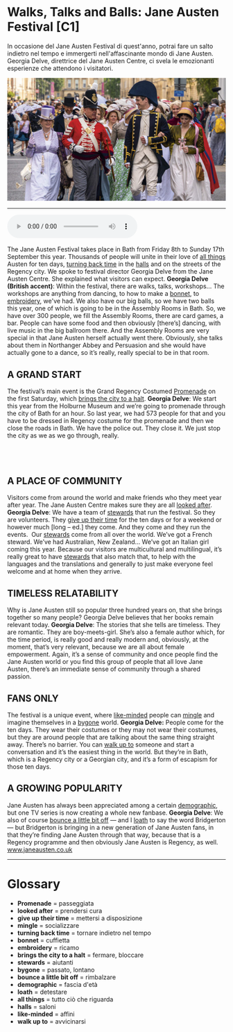 # Walks, Talks and Balls: Jane Austen Festival   [C1]

In occasione del Jane Austen Festival di quest'anno, potrai fare un salto indietro nel tempo e immergerti nell'affascinante mondo di Jane Austen. Georgia Delve, direttrice del Jane Austen Centre, ci svela le emozionanti esperienze che attendono i visitatori.

![](Walks,%20Talks%20and%20Balls%20Jane%20Austen%20Festival.jpg)

--------------

<div>
<audio controls autoplay>
    <source src="https:/raw.githubusercontent.com/dartie/speakup/main/2023-09/Walks,%20Talks%20and%20Balls%20Jane%20Austen%20Festival.mp3" type="audio/mpeg">
</audio>
</div>


The Jane Austen Festival takes place in Bath from Friday 8th to Sunday 17th September this year. Thousands of people will unite in their love of [all things](## "tutto ciò che riguarda") Austen for ten days, [turning back time](## "tornare indietro nel tempo") in the [halls](## "saloni") and on the streets of the Regency city. We spoke to festival director Georgia Delve from the Jane Austen Centre. She explained what visitors can expect.
**Georgia Delve (British accent)**: Within the festival, there are walks, talks, workshops… The workshops are anything from dancing, to how to make a [bonnet](## "cuffietta"), to [embroidery](## "ricamo"), we've had. We also have our big balls, so we have two balls this year, one of which is going to be in the Assembly Rooms in Bath. So, we have over 300 people, we fill the Assembly Rooms, there are card games, a bar. People can have some food and then obviously [there’s] dancing, with live music in the big ballroom there. And the Assembly Rooms are very special in that Jane Austen herself actually went there. Obviously, she talks about them in Northanger Abbey and Persuasion and she would have actually gone to a dance, so it’s really, really special to be in that room.

## A GRAND START
The festival’s main event is the Grand Regency Costumed [Promenade](## "passeggiata") on the first Saturday, which [brings the city to a halt](## "fermare, bloccare").
**Georgia Delve**: We start this year from the Holburne Museum and we’re going to promenade through the city of Bath for an hour. So last year, we had 573 people for that and you have to be dressed in Regency costume for the promenade and then we close the roads in Bath. We have the police out. They close it. We just stop the city as we as we go through, really.

##  

## A PLACE OF COMMUNITY
Visitors come from around the world and make friends who they meet year after year. The Jane Austen Centre makes sure they are all [looked after](## "prendersi cura").
**Georgia Delve**: We have a team of [stewards](## "aiutanti") that run the festival. So they are volunteers. They [give up their time](## "mettersi a disposizione") for the ten days or for a weekend or however much [long – ed.] they come. And they come and they run the events.  Our [stewards](## "aiutanti") come from all over the world. We’ve got a French steward. We’ve had Australian, New Zealand… We’ve got an Italian girl coming this year. Because our visitors are multicultural and multilingual, it’s really great to have [stewards](## "aiutanti") that also match that, to help with the languages and the translations and generally to just make everyone feel welcome and at home when they arrive.

## TIMELESS RELATABILITY
Why is Jane Austen still so popular three hundred years on, that she brings together so many people? Georgia Delve believes that her books remain relevant today.
**Georgia Delve**: The stories that she tells are timeless. They are romantic. They are boy-meets-girl. She’s also a female author which, for the time period, is really good and really modern and, obviously, at the moment, that’s very relevant, because we are all about female empowerment. Again, it’s a sense of community and once people find the Jane Austen world or you find this group of people that all love Jane Austen, there’s an immediate sense of community through a shared passion.

## FANS ONLY
The festival is a unique event, where [like-minded](## "affini") people can [mingle](## "socializzare") and imagine themselves in a [bygone](## "passato, lontano") world.
**Georgia Delve:** People come for the ten days. They wear their costumes or they may not wear their costumes, but they are around people that are talking about the same thing straight away. There’s no barrier. You can [walk up to](## "avvicinarsi") someone and start a conversation and it’s the easiest thing in the world. But they’re in Bath, which is a Regency city or a Georgian city, and it’s a form of escapism for those ten days.

## A GROWING POPULARITY
Jane Austen has always been appreciated among a certain [demographic](## "fascia d'età"), but one TV series is now creating a whole new fanbase.
**Georgia Delve**: We also of course [bounce a little bit off](## "rimbalzare") — and I [loath](## "detestare") to say the word Bridgerton — but Bridgerton is bringing in a new generation of Jane Austen fans, in that they’re finding Jane Austen through that way, because that is a Regency programme and then obviously Jane Austen is Regency, as well.
www.janeausten.co.uk

--------------

<div style = "display:block; clear:both; page-break-after:always;"></div>

# Glossary
* **Promenade** = passeggiata
* **looked after** = prendersi cura
* **give up their time** = mettersi a disposizione
* **mingle** = socializzare
* **turning back time** = tornare indietro nel tempo
* **bonnet** = cuffietta
* **embroidery** = ricamo
* **brings the city to a halt** = fermare, bloccare
* **stewards** = aiutanti
* **bygone** = passato, lontano
* **bounce a little bit off** = rimbalzare
* **demographic** = fascia d'età
* **loath** = detestare
* **all things** = tutto ciò che riguarda
* **halls** = saloni
* **like-minded** = affini
* **walk up to** = avvicinarsi
